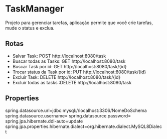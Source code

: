 # TaskManager

Projeto para gerenciar tarefas,  aplicação permite que você crie tarefas, mude o status e exclua.

## Rotas

- Salvar Task: POST http://localhost:8080/task
- Buscar todas as Tasks: GET http://localhost:8080/task
- Buscar Task por id: GET http://localhost:8080/task/{id}
- Trocar status da Task por id: PUT http://localhost:8080/task/{id}
- Excluir Task: DELETE http://localhost:8080/task/{id}
- Excluir todas as tasks :DELETE http://localhost:8080/task

## Properties
spring.datasource.url=jdbc:mysql://localhost:3306/NomeDoSchema
spring.datasource.username=
spring.datasource.password=
spring.jpa.hibernate.ddl-auto=update
spring.jpa.properties.hibernate.dialect=org.hibernate.dialect.MySQL8Dialect
